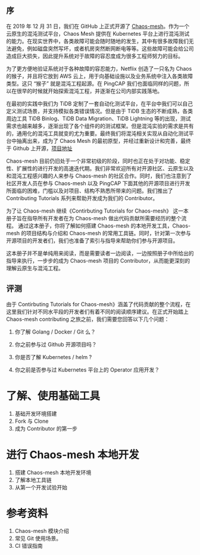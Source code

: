 ## 序


在 2019 年 12 月 31 日，我们在 GitHub 上正式开源了 [Chaos-mesh](https://github.com/pingcap/chaos-mesh)。作为一个云原生的混沌测试平台，Chaos Mesh 提供在 Kubernetes 平台上进行混沌测试的能力。在现实世界中，各类故障可能会随时随地的发生，其中有很多故障我们无法避免，例如磁盘突然写坏，或者机房突然断网断电等等。这些故障可能会给公司造成巨大损失，因此提升系统对于故障的容忍度成为很多工程师努力的目标。

为了更方便地验证系统对于各种故障的容忍能力，Netflix 创造了一只名为 Chaos 的猴子，并且将它放到 AWS 云上，用于向基础设施以及业务系统中注入各类故障类型。这只 “猴子” 就是混沌工程起源。在 PingCAP 我们也面临同样的问题，所以在很早的时候就开始探索混沌工程，并逐渐在公司内部实践落地。

在最初的实践中我们为 TiDB 定制了一套自动化测试平台，在平台中我们可以自己定义测试场景，并支持模拟各类错误情况。但是由于 TiDB 生态的不断成熟，各类周边工具 TiDB Binlog、TiDB Data Migration、TiDB Lightning 等的出现，测试需求也越来越多，逐渐出现了各个组件的的测试框架。但是混沌实验的需求是共有的，通用化的混沌工具就变的尤为重要。最终我们将混沌相关实现从自动化测试平台中抽离出来，成为了 Chaos Mesh 的最初原型，并经过重新设计和完善，最终于 Github 上开源，[项目地址](https://github.com/pingcap/chaos-mesh)

Chaos-mesh 目前仍旧处于一个非常初级的阶段，同时也正在处于对功能、稳定性、扩展性的进行开发的高速迭代期。我们非常欢迎所有对开源社区、云原生以及和混沌工程感兴趣的人来参与 Chaos-mesh 的社区合作。同时，我们也注意到了社区开发人员在参与 Chaos-mesh 以及 PingCAP 下面其他的开源项目进行开发所面临的困难，门槛以及对项目、结构不熟悉所带来的问题。我们推出了 Contributing Tutorials 系列来帮助开发成为我们的 Contributor。

为了让 Chaos-mesh 继续《Contirbuting Tutorials for Chaos-mesh》 这一本册子旨在指导所有开发者在为 Chaos-mesh 做出代码贡献所需要经历的整个流程。 通过这本册子，你将了解如何搭建 Chaos-mesh 的本地开发工具，Chaos-mesh 的项目结构与介绍和 Chaos-mesh 的常用工具链。同时，针对第一次参与开源项目的开发者们，我们也准备了索引与指导来帮助你们参与开源项目。

这本册子并不是单纯用来阅读，而是需要读者一边阅读，一边按照册子中所给出的指导来执行，一步步的成为 Chaos-mesh 项目的 Contributor，从而能更深刻的理解云原生与混沌工程。


## 评测

由于 Contirbuting Tutorials for Chaos-mesh》涵盖了代码贡献的整个流程，在这里我们针对不同水平段的开发者们有着不同的阅读顺序建议。在正式开始踏上 Chaos-mesh contributing 之旅之前，我们需要您回答以下几个问题：


1. 你了解 Golang / Docker / Git 么？

2. 你之前参与过 Github 开源项目吗？

3. 你是否了解 Kubernetes / helm ?

4. 你之前是否参与过 Kubernetes 平台上的 Operator 应用开发？



# 了解、使用基础工具

1. 基础开发环境搭建
2. Fork 与 Clone
3. 成为 Contributor 的第一步

# 进行 Chaos-mesh 本地开发

1. 搭建 Chaos-mesh 本地开发环境
2. 了解本地工具链
3. 从第一个开发试验开始

# 参考资料
1. Chaos-mesh 模块介绍
2. 常见 Git 使用场景。
3. CI 错误指南
